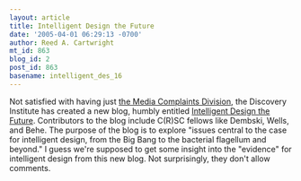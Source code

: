 ```yaml
---
layout: article
title: Intelligent Design the Future
date: '2005-04-01 06:29:13 -0700'
author: Reed A. Cartwright
mt_id: 863
blog_id: 2
post_id: 863
basename: intelligent_des_16
---
```

Not satisfied with having just [the Media Complaints Division](http://www.evolutionnews.org), the Discovery Institute has created a new blog, humbly entitled [Intelligent Design the Future](http://www.idthefuture.com).  Contributors to the blog include C(R)SC fellows like Dembski, Wells, and Behe.  The purpose of the blog is to explore "issues central to the case for intelligent design, from the Big Bang to the bacterial flagellum and beyond."  I guess we're supposed to get some insight into the "evidence" for intelligent design from this new blog.  Not surprisingly, they don't allow comments.
